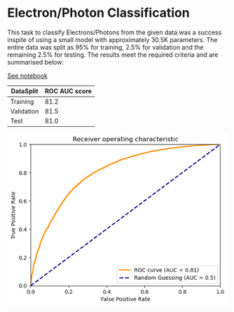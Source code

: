 # Electron/Photon Classification


This task to classify Electrons/Photons from the given data was a success inspite of using a small model with approximately 30.5K parameters. The entire data was split as 95% for training, 2.5% for validation and the remaining 2.5% for testing. The results meet the required criteria and are summarised below:

[See notebook](./common_task_1.ipynb)


| DataSplit       | ROC AUC score   |
| --------------- | --------------- |
| Training        | 81.2            |
| Validation      | 81.5            |
| Test            | 81.0            |


![](./roc.png)


